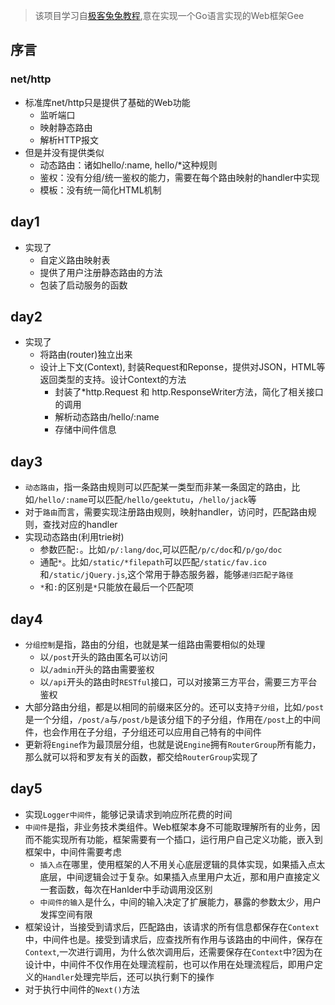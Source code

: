 >该项目学习自[极客兔兔教程](https://geektutu.com/post/gee.html),意在实现一个Go语言实现的Web框架Gee

## 序言
### net/http
- 标准库net/http只是提供了基础的Web功能
    - 监听端口
    - 映射静态路由
    - 解析HTTP报文
- 但是并没有提供类似    
    - 动态路由：诸如hello/:name, hello/*这种规则
    - 鉴权：没有分组/统一鉴权的能力，需要在每个路由映射的handler中实现
    - 模板：没有统一简化HTML机制
## day1
- 实现了
    - 自定义路由映射表
    - 提供了用户注册静态路由的方法
    - 包装了启动服务的函数
## day2
- 实现了
    - 将路由(router)独立出来
    - 设计上下文(Context), 封装Request和Reponse，提供对JSON，HTML等返回类型的支持。设计Context的方法
        - 封装了*http.Request 和 http.ResponseWriter方法，简化了相关接口的调用
        - 解析动态路由/hello/:name
        - 存储中间件信息
## day3
- `动态路由`，指一条路由规则可以匹配某一类型而非某一条固定的路由，比如`/hello/:name`可以匹配`/hello/geektutu`，`/hello/jack`等
- 对于`路由`而言，需要实现注册路由规则，映射handler，访问时，匹配路由规则，查找对应的handler
- 实现动态路由(利用trie树)
    - 参数匹配`:`。比如`/p/:lang/doc`,可以匹配`/p/c/doc`和`/p/go/doc`
    - 通配`*`。比如`/static/*filepath`可以匹配`/static/fav.ico`和`/static/jQuery.js`,这个常用于静态服务器，能够`递归匹配子路径`
    - `*`和`:`的区别是`*`只能放在最后一个匹配项
## day4
- `分组控制`是指，路由的分组，也就是某一组路由需要相似的处理
    - 以`/post`开头的路由匿名可以访问
    - 以`/admin`开头的路由需要鉴权
    - 以`/api`开头的路由时`RESTful`接口，可以对接第三方平台，需要三方平台鉴权
- 大部分路由分组，都是以相同的前缀来区分的。还可以支持`子分组`，比如`/post`是一个分组，`/post/a`与`/post/b`是该分组下的子分组，作用在`/post`上的中间件，也会作用在子分组，子分组还可以应用自己特有的中间件
- 更新将`Engine`作为最顶层分组，也就是说`Engine`拥有`RouterGroup`所有能力，那么就可以将和罗友有关的函数，都交给`RouterGroup`实现了
## day5 
- 实现`Logger中间件`，能够记录请求到响应所花费的时间
- `中间件`是指，非业务技术类组件。Web框架本身不可能取理解所有的业务，因而不能实现所有功能，框架需要有一个插口，运行用户自己定义功能，嵌入到框架中，中间件需要考虑
    - `插入点`在哪里，使用框架的人不用关心底层逻辑的具体实现，如果插入点太底层，中间逻辑会过于复杂。如果插入点里用户太近，那和用户直接定义一套函数，每次在Hanlder中手动调用没区别
    - `中间件的输入`是什么，中间的输入决定了扩展能力，暴露的参数太少，用户发挥空间有限
- 框架设计，当接受到请求后，匹配路由，该请求的所有信息都保存在`Context`中，中间件也是。接受到请求后，应查找所有作用与该路由的中间件，保存在`Context`,一次进行调用，为什么依次调用后，还需要保存在`Context`中?因为在设计中，中间件不仅作用在处理流程前，也可以作用在处理流程后，即用户定义的`Handler`处理完毕后，还可以执行剩下的操作
- 对于执行中间件的`Next()`方法
